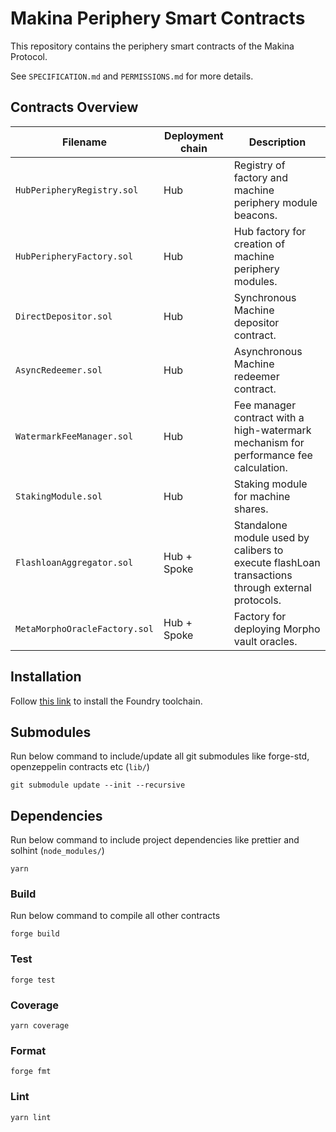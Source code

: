 # Makina Periphery Smart Contracts

This repository contains the periphery smart contracts of the Makina Protocol.

See `SPECIFICATION.md` and `PERMISSIONS.md` for more details.

## Contracts Overview

| Filename                      | Deployment chain | Description                                                                                      |
| ----------------------------- | ---------------- | ------------------------------------------------------------------------------------------------ |
| `HubPeripheryRegistry.sol`    | Hub              | Registry of factory and machine periphery module beacons.                                        |
| `HubPeripheryFactory.sol`     | Hub              | Hub factory for creation of machine periphery modules.                                           |
| `DirectDepositor.sol`         | Hub              | Synchronous Machine depositor contract.                                                          |
| `AsyncRedeemer.sol`           | Hub              | Asynchronous Machine redeemer contract.                                                          |
| `WatermarkFeeManager.sol`     | Hub              | Fee manager contract with a high-watermark mechanism for performance fee calculation.            |
| `StakingModule.sol`           | Hub              | Staking module for machine shares.                                                               |
| `FlashloanAggregator.sol`     | Hub + Spoke      | Standalone module used by calibers to execute flashLoan transactions through external protocols. |
| `MetaMorphoOracleFactory.sol` | Hub + Spoke      | Factory for deploying Morpho vault oracles.                                                      |

## Installation

Follow [this link](https://book.getfoundry.sh/getting-started/installation) to install the Foundry toolchain.

## Submodules

Run below command to include/update all git submodules like forge-std, openzeppelin contracts etc (`lib/`)

```shell
git submodule update --init --recursive
```

## Dependencies

Run below command to include project dependencies like prettier and solhint (`node_modules/`)

```shell
yarn
```

### Build

Run below command to compile all other contracts

```shell
forge build
```

### Test

```shell
forge test
```

### Coverage

```shell
yarn coverage
```

### Format

```shell
forge fmt
```

### Lint

```shell
yarn lint
```
